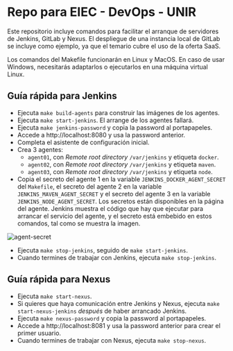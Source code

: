 # Repo para EIEC - DevOps - UNIR

Este repositorio incluye comandos para facilitar el arranque de servidores de Jenkins, GitLab y Nexus. El despliegue de una instancia local de GitLab se incluye como ejemplo, ya que el temario cubre el uso de la oferta SaaS.

Los comandos del Makefile funcionarán en Linux y MacOS. En caso de usar Windows, necesitarás adaptarlos o ejecutarlos en una máquina virtual Linux.

## Guía rápida para Jenkins

- Ejecuta `make build-agents` para construir las imágenes de los agentes.
- Ejecuta `make start-jenkins`. El arrange de los agentes fallará.
- Ejecuta `make jenkins-password` y copia la password al portapapeles.
- Accede a http://localhost:8080 y usa la password anterior.
- Completa el asistente de configuración inicial.
- Crea 3 agentes:
  - `agent01`, con _Remote root directory_ `/var/jenkins` y etiqueta `docker`.
  - `agent02`, con _Remote root directory_ `/var/jenkins` y etiqueta `maven`.
  - `agent03`, con _Remote root directory_ `/var/jenkins` y etiqueta `node`.
- Copia el secreto del agente 1 en la variable `JENKINS_DOCKER_AGENT_SECRET` del `Makefile`, el secreto del agente 2 en la variable `JENKINS_MAVEN_AGENT_SECRET` y el secreto del agente 3 en la variable `JENKINS_NODE_AGENT_SECRET`. Los secretos están disponibles en la página del agente. Jenkins muestra el código que hay que ejecutar para arrancar el servicio del agente, y el secreto está embebido en estos comandos, tal como se muestra la imagen.

![agent-secret](/assets/agent-secret.jpg)

- Ejecuta `make stop-jenkins`, seguido de `make start-jenkins`.
- Cuando termines de trabajar con Jenkins, ejecuta `make stop-jenkins`.


## Guía rápida para Nexus

- Ejecuta `make start-nexus`. 
- Si quieres que haya comunicación entre Jenkins y Nexus, ejecuta `make start-nexus-jenkins` _después_ de haber arrancado Jenkins.
- Ejecuta `make nexus-password` y copia la password al portapapeles.
- Accede a http://localhost:8081 y usa la password anterior para crear el primer usuario.
- Cuando termines de trabajar con Nexus, ejecuta `make stop-nexus`.
